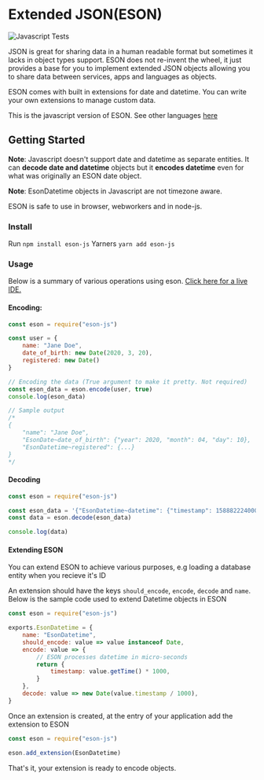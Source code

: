 # Extended JSON(ESON)

![Javascript Tests](https://github.com/Billcountry/eson/workflows/Javascript%20Tests/badge.svg?branch=master)

JSON is great for sharing data in a human readable format but sometimes it lacks in object types support.
ESON does not re-invent the wheel, it just provides a base for you to implement extended JSON objects allowing you to
share data between services, apps and languages as objects.

ESON comes with built in extensions for date and datetime. You can write your own extensions to manage
custom data.

This is the javascript version of ESON. See other languages [here](https://github.com/Billcountry/eson#languages)

## Getting Started
**Note**: Javascript doesn't support date and datetime as separate entities. It can **decode date and datetime** objects but it **encodes datetime** even for what was originally an ESON date object.

**Note**: EsonDatetime objects in Javascript are not timezone aware.

ESON is safe to use in browser, webworkers and in node-js.

### Install
Run `npm install eson-js`
Yarners `yarn add eson-js`

### Usage
Below is a summary of various operations using eson. 
<a href="https://repl.it/@Billcountry/eson-javascript" target="_blank">Click here for a live IDE.</a>

#### Encoding:
```js
const eson = require("eson-js")

const user = {
    name: "Jane Doe",
    date_of_birth: new Date(2020, 3, 20),
    registered: new Date()
}

// Encoding the data (True argument to make it pretty. Not required)
const eson_data = eson.encode(user, true)
console.log(eson_data)

// Sample output
/*
{
    "name": "Jane Doe",
    "EsonDate~date_of_birth": {"year": 2020, "month": 04, "day": 10},
    "EsonDatetime~registered": {...}
}
*/
```

#### Decoding
```js
const eson = require("eson-js")

const eson_data = '{"EsonDatetime~datetime": {"timestamp": 1588822240000400}, "array": ["Some string",0,{"EsonDatetime~":{"timestamp":1588822240400000}},false,null]}'
const data = eson.decode(eson_data)

console.log(data)
```

#### Extending ESON
You can extend ESON to achieve various purposes, e.g loading a database entity when you recieve it's ID

An extension should have the keys `should_encode`, `encode`, `decode` and `name`. Below is the sample code used to extend Datetime objects in ESON
```js
const eson = require("eson-js")

exports.EsonDatetime = {
    name: "EsonDatetime",
    should_encode: value => value instanceof Date,
    encode: value => {
        // ESON processes datetime in micro-seconds
        return {
            timestamp: value.getTime() * 1000,
        }
    },
    decode: value => new Date(value.timestamp / 1000),
}
```

Once an extension is created, at the entry of your application add the extension to ESON
```js
const eson = require("eson-js")

eson.add_extension(EsonDatetime)
```

That's it, your extension is ready to encode objects.
